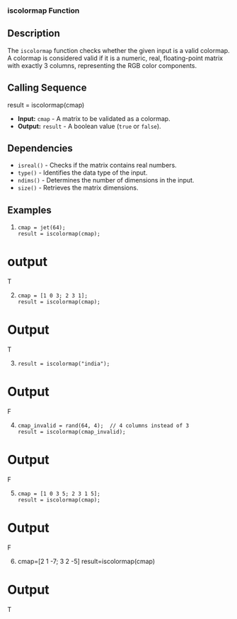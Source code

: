 ### iscolormap Function

## Description
The `iscolormap` function checks whether the given input is a valid colormap. A colormap is considered valid if it is a numeric, real, floating-point matrix with exactly 3 columns, representing the RGB color components.

## Calling Sequence
result = iscolormap(cmap)

- **Input:** `cmap` - A matrix to be validated as a colormap.
- **Output:** `result` - A boolean value (`true` or `false`).


## Dependencies
- `isreal()` - Checks if the matrix contains real numbers.
- `type()` - Identifies the data type of the input.
- `ndims()` - Determines the number of dimensions in the input.
- `size()` - Retrieves the matrix dimensions.


## Examples

1.     cmap = jet(64);
       result = iscolormap(cmap);  
# output
T

2.     cmap = [1 0 3; 2 3 1];
       result = iscolormap(cmap);
# Output
T

3.     result = iscolormap("india"); 
# Output
F


4.     cmap_invalid = rand(64, 4);  // 4 columns instead of 3
       result = iscolormap(cmap_invalid);  
# Output
F

5.     cmap = [1 0 3 5; 2 3 1 5];
       result = iscolormap(cmap);
# Output
F

6.   cmap=[2 1 -7; 3 2 -5]
     result=iscolormap(cmap)
# Output
T
